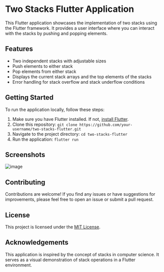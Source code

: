 # Two Stacks Flutter Application

This Flutter application showcases the implementation of two stacks using the Flutter framework. It provides a user interface where you can interact with the stacks by pushing and popping elements.

## Features

- Two independent stacks with adjustable sizes
- Push elements to either stack
- Pop elements from either stack
- Displays the current stack arrays and the top elements of the stacks
- Error handling for stack overflow and stack underflow conditions

## Getting Started

To run the application locally, follow these steps:

1. Make sure you have Flutter installed. If not, [install Flutter](https://flutter.dev/docs/get-started/install).
2. Clone this repository: `git clone https://github.com/your-username/two-stacks-flutter.git`
3. Navigate to the project directory: `cd two-stacks-flutter`
4. Run the application: `flutter run`

## Screenshots

![image](https://github.com/suman1406/Two_Stacks_Flutter_App/assets/119001618/2aeb0c8f-357f-4842-85ec-ef2152e5d0c9)


## Contributing

Contributions are welcome! If you find any issues or have suggestions for improvements, please feel free to open an issue or submit a pull request.

## License

This project is licensed under the [MIT License](LICENSE).

## Acknowledgements

This application is inspired by the concept of stacks in computer science. It serves as a visual demonstration of stack operations in a Flutter environment.
